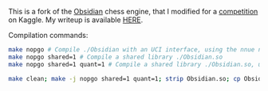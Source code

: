 This is a fork of the [Obsidian](https://github.com/gab8192/Obsidian/) chess engine, that I modified for a [competition](https://www.kaggle.com/competitions/fide-google-efficiency-chess-ai-challenge) on Kaggle. My writeup is available [HERE](https://www.kaggle.com/competitions/fide-google-efficiency-chess-ai-challenge/discussion/571067).

Compilation commands:
```bash
make nopgo # Compile ./Obsidian with an UCI interface, using the nnue net.nn
make nopgo shared=1 # Compile a shared library ./Obsidian.so
make nopgo shared=1 quant=1 # Compile a shared library ./Obsidian.so, using the requantized nnue nn_quant.net

make clean; make -j nopgo shared=1 quant=1; strip Obsidian.so; cp Obsidian.so O.so; xz -9fk O.so; tar cz main.py O.so.xz -f sub.tar.gz; ls -la # Create the submission file
```

